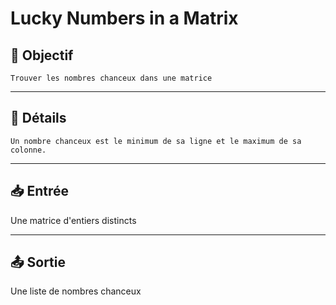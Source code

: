 # Lucky Numbers in a Matrix

## 🎯 Objectif

    Trouver les nombres chanceux dans une matrice

---

## 📝 Détails

    Un nombre chanceux est le minimum de sa ligne et le maximum de sa colonne.

---

## 📥 Entrée

Une matrice d'entiers distincts

---

## 📤 Sortie

Une liste de nombres chanceux


